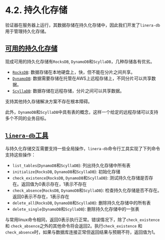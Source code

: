 # 4.2. 持久化存储

验证器在服务器上运行，其数据存储在持久化存储中，因此我们开发了`linera-db`用于管理持久化存储。

## [可用的持久化存储](https://linera-dev.respeer.ai/#/v1/zh_CN/advanced_topics/persistent_storage?id=available-persistent-storage)

现成可用的持久化存储有`RocksDB`, `DynamoDB`和`ScyllaDB`，几种存储各有优劣。

- [`RocksDB`](https://rocksdb.org/): 数据存储在本地硬盘上，快，但不能在分片之间共享。
- [`DynamoDB`](https://aws.amazon.com/dynamodb/): 数据需要存储在托管在AWS上远程存储上，不同分片可以共享数据。
- [`ScyllaDB`](https://www.scylladb.com/): 数据存储在远程存储，分片之间可以共享数据。

支持其他持久存储解决方案不存在根本障碍。

此外，`DynamoDB`和`ScyllaDB`中具有表的概念，这样一个给定的远程存储可以支持多个不同的业务目标。

## [`linera-db`工具](https://linera-dev.respeer.ai/#/v1/zh_CN/advanced_topics/persistent_storage?id=the-linera-db-tool)

与持久化存储交互需要支持一些全局操作，`linera-db`命令行工具实现了下列命令支持这些操作：

- `list_tables`(`DynamoDB`和`ScyllaDB`): 列出持久化存储中所有表
- `initialize`(`RocksDB`, `DynamoDB`和`ScyllaDB`): 初始化存储
- `check_existence`(`RocksDB`, `DynamoDB`和`ScyllaDB`): 测试持久化存储是否存在。返回值为0表示存在，1表示不存在
- `check_absence`(`RocksDB`, `DynamoDB`和`ScyllaDB`): 检查持久化存储是否不存在。返回0表示不存在，1表示存在
- `delete_all`(`RocksDB`, `DynamoDB`和`ScyllaDB`): 删除持久化存储中的所有表
- `delete_single`(`DynamoDB`和`ScyllaDB`): 删除持久化存储中的一张表

与常用linux命令相同，返回0表示执行正常。错误情况下，除了`check_existence` 和 `check_absence`之外的其他命令将会返回2。执行`check_existence` 和 `check_absence`时，如果与数据库连接正常但返回结果与预期不符，返回值为1。
